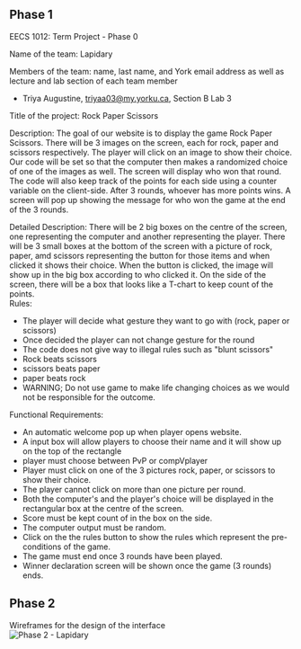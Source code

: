 ## Phase 1
EECS 1012: Term Project -  Phase 0

Name of the team: Lapidary

Members of the team: name, last name, and York email address as well as lecture and lab section of each team member  
* Triya Augustine, triyaa03@my.yorku.ca, Section B Lab 3

Title of the project: Rock Paper Scissors

Description:
The goal of our website is to display the game Rock Paper Scissors. There will be 3 images on the screen, each for rock, paper and scissors respectively. The player will click on an image to show their choice. Our code will be set so that the computer then makes a randomized choice of one of the images as well. The screen will display who won that round. The code will also keep track of the points for each side using a counter variable on the client-side. After 3 rounds, whoever has more points wins. A screen will pop up showing the message for who won the game at the end of the 3 rounds. 

Detailed Description:
There will be 2 big boxes on the centre of the screen, one representing the computer and another representing the player. There will be 3 small boxes at the bottom of the screen with a picture of rock, paper, amd scissors representing the button for those items and when clicked it shows their choice. When the button is clicked, the image will show up in the big box according to who clicked it. On the side of the screen, there will be a box that looks like a T-chart to keep count of the points. <br>
Rules: 
* The player will decide what gesture they want to go with (rock, paper or scissors) 
* Once decided the player can not change gesture for the round 
* The code does not give way to illegal rules such as "blunt scissors" 
* Rock beats scissors 
* scissors beats paper 
* paper beats rock 
* WARNING; Do not use game to make life changing choices as we would not be responsible for the outcome. 

Functional Requirements:
* An automatic welcome pop up when player opens website.
* A input box will allow players to choose their name and it will show up on the top of the rectangle
* player must choose between PvP or compVplayer
* Player must click on one of the 3 pictures rock, paper, or scissors to show their choice.
* The player cannot click on more than one picture per round.
* Both the computer's and the player's choice will be displayed in the rectangular box at the centre of the screen.
* Score must be kept count of in the box on the side.
* The computer output must be random.
* Click on the the rules button to show the rules which represent the pre-conditions of the game.
* The game must end once 3 rounds have been played.
* Winner declaration screen will be shown once the game (3 rounds) ends.

## Phase 2
Wireframes for the design of the interface <br>
![Phase 2 - Lapidary](https://user-images.githubusercontent.com/92058853/140597661-cb3a556d-fc4a-434c-83e8-4321fb1a8591.jpg)



